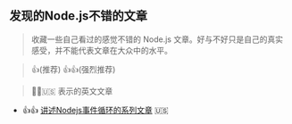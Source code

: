 ## 发现的Node.js不错的文章

> 收藏一些自己看过的感觉不错的 Node.js 文章。好与不好只是自己的真实感受，并不能代表文章在大众中的水平。

> 👍(推荐) 👍👍(强烈推荐)

> 🇺🇸 表示的英文文章

- 👍👍 [讲述Nodejs事件循环的系列文章](https://jsblog.insiderattack.net/event-loop-and-the-big-picture-nodejs-event-loop-part-1-1cb67a182810) 🇺🇸